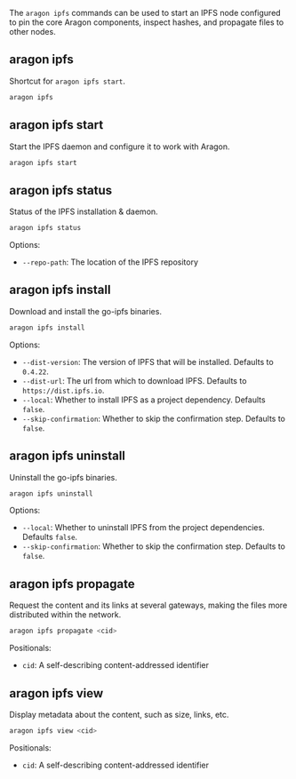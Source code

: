 The `aragon ipfs` commands can be used to start an IPFS node configured to pin the core Aragon components, inspect hashes, and propagate files to other nodes.

## aragon ipfs

Shortcut for `aragon ipfs start`.

```sh
aragon ipfs
```

## aragon ipfs start

Start the IPFS daemon and configure it to work with Aragon.

```sh
aragon ipfs start
```

## aragon ipfs status

Status of the IPFS installation & daemon.

```sh
aragon ipfs status
```

Options:

- `--repo-path`: The location of the IPFS repository

## aragon ipfs install

Download and install the go-ipfs binaries.

```sh
aragon ipfs install
```

Options:

- `--dist-version`: The version of IPFS that will be installed. Defaults to `0.4.22`.
- `--dist-url`: The url from which to download IPFS. Defaults to `https://dist.ipfs.io`.
- `--local`: Whether to install IPFS as a project dependency. Defaults `false`.
- `--skip-confirmation`: Whether to skip the confirmation step. Defaults to `false`.

## aragon ipfs uninstall

Uninstall the go-ipfs binaries.

```sh
aragon ipfs uninstall
```

Options:

- `--local`: Whether to uninstall IPFS from the project dependencies. Defaults `false`.
- `--skip-confirmation`: Whether to skip the confirmation step. Defaults to `false`.

## aragon ipfs propagate

Request the content and its links at several gateways, making the files more distributed within the network.

```sh
aragon ipfs propagate <cid>
```

Positionals:

- `cid`: A self-describing content-addressed identifier

## aragon ipfs view

Display metadata about the content, such as size, links, etc.

```sh
aragon ipfs view <cid>
```

Positionals:

- `cid`: A self-describing content-addressed identifier
